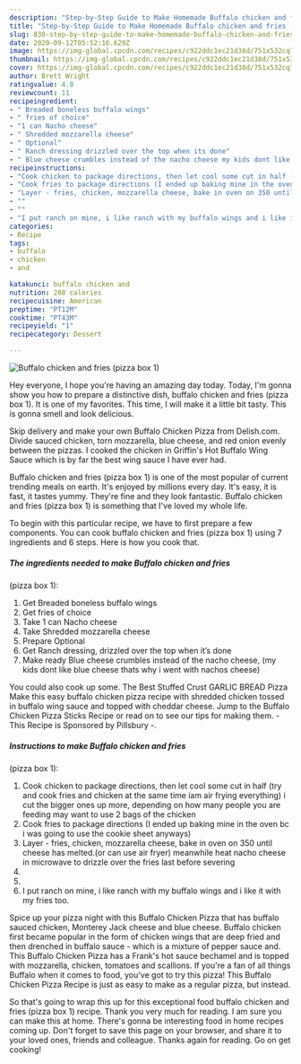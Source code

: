 ```yaml
---
description: "Step-by-Step Guide to Make Homemade Buffalo chicken and fries (pizza box 1)"
title: "Step-by-Step Guide to Make Homemade Buffalo chicken and fries (pizza box 1)"
slug: 830-step-by-step-guide-to-make-homemade-buffalo-chicken-and-fries-pizza-box-1
date: 2020-09-12T05:52:16.629Z
image: https://img-global.cpcdn.com/recipes/c922ddc1ec21d38d/751x532cq70/buffalo-chicken-and-fries-pizza-box-1-recipe-main-photo.jpg
thumbnail: https://img-global.cpcdn.com/recipes/c922ddc1ec21d38d/751x532cq70/buffalo-chicken-and-fries-pizza-box-1-recipe-main-photo.jpg
cover: https://img-global.cpcdn.com/recipes/c922ddc1ec21d38d/751x532cq70/buffalo-chicken-and-fries-pizza-box-1-recipe-main-photo.jpg
author: Brett Wright
ratingvalue: 4.8
reviewcount: 11
recipeingredient:
- " Breaded boneless buffalo wings"
- " fries of choice"
- "1 can Nacho cheese"
- " Shredded mozzarella cheese"
- " Optional"
- " Ranch dressing drizzled over the top when its done"
- " Blue cheese crumbles instead of the nacho cheese my kids dont like blue cheese thats why i went with nachos cheese"
recipeinstructions:
- "Cook chicken to package directions, then let cool some cut in half (try and cook fries and chicken at the same time iam air frying everything) i cut the bigger ones up more, depending on how many people you are feeding may want to use 2 bags of the chicken"
- "Cook fries to package directions (I ended up baking mine in the oven bc i was going to use the cookie sheet anyways)"
- "Layer - fries, chicken, mozzarella cheese, bake in oven on 350 until cheese has melted.(or can use air fryer) meanwhile heat nacho cheese in microwave to drizzle over the fries last before severing"
- ""
- ""
- "I put ranch on mine, i like ranch with my buffalo wings and i like it with my fries too."
categories:
- Recipe
tags:
- buffalo
- chicken
- and

katakunci: buffalo chicken and 
nutrition: 288 calories
recipecuisine: American
preptime: "PT12M"
cooktime: "PT43M"
recipeyield: "1"
recipecategory: Dessert

---
```



![Buffalo chicken and fries
(pizza box 1)](https://img-global.cpcdn.com/recipes/c922ddc1ec21d38d/751x532cq70/buffalo-chicken-and-fries-pizza-box-1-recipe-main-photo.jpg)

Hey everyone, I hope you're having an amazing day today. Today, I'm gonna show you how to prepare a distinctive dish, buffalo chicken and fries
(pizza box 1). It is one of my favorites. This time, I will make it a little bit tasty. This is gonna smell and look delicious.

Skip delivery and make your own Buffalo Chicken Pizza from Delish.com. Divide sauced chicken, torn mozzarella, blue cheese, and red onion evenly between the pizzas. I cooked the chicken in Griffin&#39;s Hot Buffalo Wing Sauce which is by far the best wing sauce I have ever had.

Buffalo chicken and fries
(pizza box 1) is one of the most popular of current trending meals on earth. It's enjoyed by millions every day. It's easy, it is fast, it tastes yummy. They're fine and they look fantastic. Buffalo chicken and fries
(pizza box 1) is something that I've loved my whole life.


To begin with this particular recipe, we have to first prepare a few components. You can cook buffalo chicken and fries
(pizza box 1) using 7 ingredients and 6 steps. Here is how you cook that.

<!--inarticleads1-->

##### The ingredients needed to make Buffalo chicken and fries
(pizza box 1):

1. Get  Breaded boneless buffalo wings
1. Get  fries of choice
1. Take 1 can Nacho cheese
1. Take  Shredded mozzarella cheese
1. Prepare  Optional
1. Get  Ranch dressing, drizzled over the top when it’s done
1. Make ready  Blue cheese crumbles instead of the nacho cheese, (my kids dont like blue cheese thats why i went with nachos cheese)


You could also cook up some. The Best Stuffed Crust GARLIC BREAD Pizza Make this easy buffalo chicken pizza recipe with shredded chicken tossed in buffalo wing sauce and topped with cheddar cheese. Jump to the Buffalo Chicken Pizza Sticks Recipe or read on to see our tips for making them. - This Recipe is Sponsored by Pillsbury -. 

<!--inarticleads2-->

##### Instructions to make Buffalo chicken and fries
(pizza box 1):

1. Cook chicken to package directions, then let cool some cut in half (try and cook fries and chicken at the same time iam air frying everything) i cut the bigger ones up more, depending on how many people you are feeding may want to use 2 bags of the chicken
1. Cook fries to package directions (I ended up baking mine in the oven bc i was going to use the cookie sheet anyways)
1. Layer - fries, chicken, mozzarella cheese, bake in oven on 350 until cheese has melted.(or can use air fryer) meanwhile heat nacho cheese in microwave to drizzle over the fries last before severing
1. 
1. 
1. I put ranch on mine, i like ranch with my buffalo wings and i like it with my fries too.


Spice up your pizza night with this Buffalo Chicken Pizza that has buffalo sauced chicken, Monterey Jack cheese and blue cheese. Buffalo chicken first became popular in the form of chicken wings that are deep fried and then drenched in buffalo sauce - which is a mixture of pepper sauce and. This Buffalo Chicken Pizza has a Frank&#39;s hot sauce bechamel and is topped with mozzarella, chicken, tomatoes and scallions. If you&#39;re a fan of all things Buffalo when it comes to food, you&#39;ve got to try this pizza! This Buffalo Chicken Pizza Recipe is just as easy to make as a regular pizza, but instead. 

So that's going to wrap this up for this exceptional food buffalo chicken and fries
(pizza box 1) recipe. Thank you very much for reading. I am sure you can make this at home. There's gonna be interesting food in home recipes coming up. Don't forget to save this page on your browser, and share it to your loved ones, friends and colleague. Thanks again for reading. Go on get cooking!
